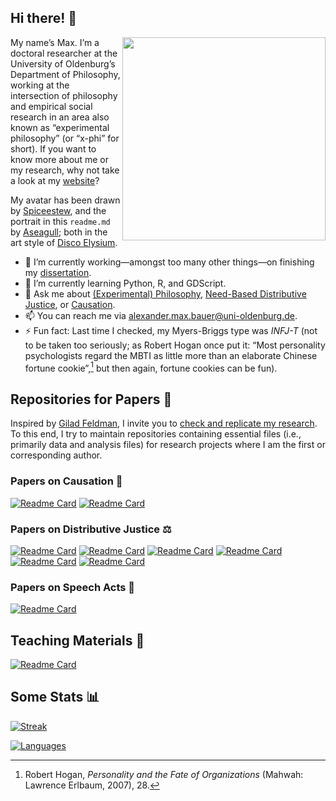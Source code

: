 ## Hi there! 👋

<img src="alephmembeth_1.png" align="right" height="325"/>

My name’s Max. I’m a doctoral researcher at the University of Oldenburg’s Department of Philosophy, working at the intersection of philosophy and empirical social research in an area also known as “experimental philosophy” (or “x-phi” for short). If you want to know more about me or my research, why not take a look at my [website](https://alephmembeth.github.io/)?

My avatar has been drawn by [Spiceestew](https://spiceestew.carrd.co/), and the portrait in this `readme.md` by [Aseagull](https://sites.google.com/view/aseagull/); both in the art style of [Disco Elysium](https://discoelysium.com/).

- 🔭 I’m currently working—amongst too many other things—on finishing my [dissertation](https://github.com/alephmembeth/need-dissertation/).
- 🌱 I’m currently learning Python, R, and GDScript.
- 💬 Ask me about [(Experimental) Philosophy](https://plato.stanford.edu/entries/experimental-philosophy/), [Need-Based Distributive Justice](https://plato.stanford.edu/entries/needs/), or [Causation](https://plato.stanford.edu/entries/causation-metaphysics/).
- 📫 You can reach me via <alexander.max.bauer@uni-oldenburg.de>.
- ⚡ Fun fact: Last time I checked, my Myers-Briggs type was *INFJ-T* (not to be taken too seriously; as Robert Hogan once put it: “Most personality psychologists regard the MBTI as little more than an elaborate Chinese fortune cookie”,[^1] but then again, fortune cookies can be fun).

## Repositories for Papers 📑

Inspired by [Gilad Feldman](https://mgto.org/check-me-replicate-me/), I invite you to [check and replicate my research](https://alephmembeth.github.io/check.html). To this end, I try to maintain repositories containing essential files (i.e., primarily data and analysis files) for research projects where I am the first or corresponding author.

### Papers on Causation 🎱

[![Readme Card](https://github-readme-stats.vercel.app/api/pin/?username=alephmembeth&repo=causality-compositionality&theme=dark)](https://github.com/alephmembeth/causality-compositionality/)
[![Readme Card](https://github-readme-stats.vercel.app/api/pin/?username=alephmembeth&repo=causality-revolver&theme=dark)](https://github.com/alephmembeth/causality-revolver/)

### Papers on Distributive Justice ⚖️

[![Readme Card](https://github-readme-stats.vercel.app/api/pin/?username=alephmembeth&repo=need-dissertation&theme=dark)](https://github.com/alephmembeth/need-dissertation/)
[![Readme Card](https://github-readme-stats.vercel.app/api/pin/?username=alephmembeth&repo=need-reference-point&theme=dark)](https://github.com/alephmembeth/need-reference-point/)
[![Readme Card](https://github-readme-stats.vercel.app/api/pin/?username=alephmembeth&repo=need-kinds&theme=dark)](https://github.com/alephmembeth/need-kinds/)
[![Readme Card](https://github-readme-stats.vercel.app/api/pin/?username=alephmembeth&repo=need-deeds&theme=dark)](https://github.com/alephmembeth/need-deeds/)
[![Readme Card](https://github-readme-stats.vercel.app/api/pin/?username=alephmembeth&repo=need-accountability&theme=dark)](https://github.com/alephmembeth/need-accountability/)
[![Readme Card](https://github-readme-stats.vercel.app/api/pin/?username=alephmembeth&repo=need-master-thesis&theme=dark)](https://github.com/alephmembeth/need-master-thesis/)

### Papers on Speech Acts 💬

[![Readme Card](https://github-readme-stats.vercel.app/api/pin/?username=alephmembeth&repo=speech-constative-performative&theme=dark)](https://github.com/alephmembeth/speech-constative-performative/)

## Teaching Materials 🛟

[![Readme Card](https://github-readme-stats.vercel.app/api/pin/?username=alephmembeth&repo=students-guide&theme=dark)](https://github.com/alephmembeth/students-guide/)

## Some Stats 📊

[![Streak](http://github-readme-streak-stats.herokuapp.com?user=alephmembeth&theme=dark)](https://git.io/streak-stats/)

[![Languages](https://github-readme-stats.vercel.app/api/top-langs/?username=alephmembeth&langs_count=10&layout=compact&theme=dark)](https://github.com/alephmembeth/github-readme-stats/)

[^1]: Robert Hogan, _Personality and the Fate of Organizations_ (Mahwah: Lawrence Erlbaum, 2007), 28.
